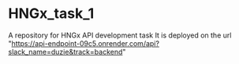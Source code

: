 # HNGx_task_1
A repository for HNGx API development task
It is deployed on the url "https://api-endpoint-09c5.onrender.com/api?slack_name=duzie&track=backend"
